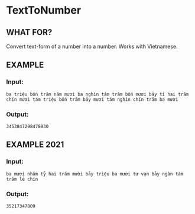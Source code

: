 # TextToNumber
## WHAT FOR?
Convert text-form of a number into a number. Works with Vietnamese.
## EXAMPLE
### Input:
```
ba triệu bốn trăm năm mươi ba nghìn tám trăm bốn mươi bảy tỉ hai trăm chín mươi tám triệu bốn trăm bảy mươi tám nghìn chín trăm ba mươi
```
### Output:
```
3453847298478930
```
## EXAMPLE 2021
### Input:
```
ba mươi nhăm tỷ hai trăm mười bảy triệu ba mươi tư vạn bảy ngàn tám trăm lẻ chín
```
### Output:
```
35217347809
```